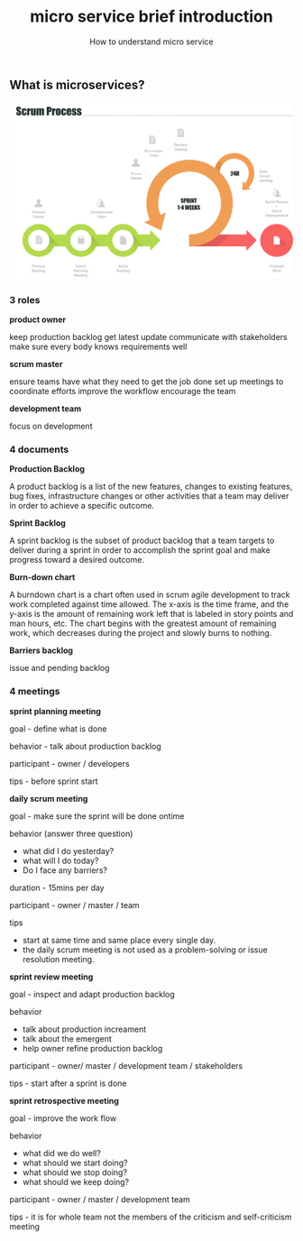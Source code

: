 ﻿---
layout: post
title: micro service brief introduction
subtitle: How to understand micro service
tags: [technology]
comments: true
---


## What is microservices?

![Crepe](/img/scrum/picture1.png)

### 3 roles

**product owner**

keep production backlog get latest update
communicate with stakeholders
make sure every body knows requirements well

**scrum master**

ensure teams have what they need to get the job done
set up meetings to coordinate efforts
improve the workflow
encourage the team

**development team**
        
focus on development


### 4 documents

**Production Backlog**

A product backlog is a list of the new features, changes to existing features, bug fixes, infrastructure changes or other activities that a team may deliver in order to achieve a specific outcome.

**Sprint Backlog**

A sprint backlog is the subset of product backlog that a team targets to deliver during a sprint in order to accomplish the sprint goal and make progress toward a desired outcome.

**Burn-down chart**

A burndown chart is a chart often used in scrum agile development to track work completed against time allowed. The x-axis is the time frame, and the y-axis is the amount of remaining work left that is labeled in story points and man hours, etc. The chart begins with the greatest amount of remaining work, which decreases during the project and slowly burns to nothing.
  
**Barriers backlog**

issue and pending backlog


### 4 meetings

**sprint planning meeting**

goal - define what is done

behavior - talk about production backlog

participant - owner / developers

tips - before sprint start


**daily scrum meeting**

goal - make sure the sprint will be done ontime

behavior (answer three question)
  - what did I do yesterday?    
  - what will I do today? 
  - Do I face any barriers?

duration - 15mins per day

participant - owner / master / team

tips 
  - start at same time and same place every single day.
  - the daily scrum meeting is not used as a problem-solving or issue resolution meeting.  


**sprint review meeting**

goal - inspect and adapt production backlog

behavior 
  - talk about production increament
  - talk about the emergent
  - help owner refine production backlog

participant - owner/ master / development team / stakeholders

tips - start after a sprint is done  


**sprint retrospective meeting**

goal - improve the work flow

behavior  
  - what did we do well?    
  - what should we start doing?
  - what should we stop doing?  
  - what should we keep doing?

participant - owner / master / development team

tips - it is for whole team not the members of the criticism and self-criticism meeting

